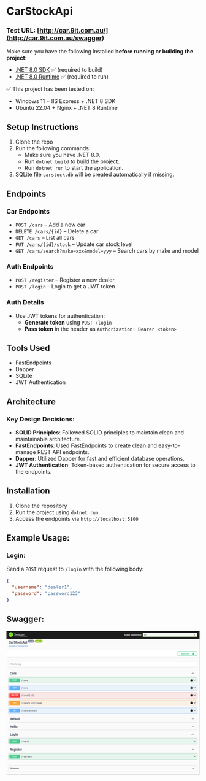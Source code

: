 # CarStockApi


### Test URL: [http://car.9it.com.au/](http://car.9it.com.au/swagger)


Make sure you have the following installed **before running or building the project**:

- [.NET 8.0 SDK](https://dotnet.microsoft.com/en-us/download/dotnet/8.0) ✅ (required to build)
- [.NET 8.0 Runtime](https://dotnet.microsoft.com/en-us/download/dotnet/8.0/runtime) ✅ (required to run)

  
✅ This project has been tested on:
- Windows 11 + IIS Express + .NET 8 SDK
- Ubuntu 22.04 + Nginx + .NET 8 Runtime



## Setup Instructions

1. Clone the repo
2. Run the following commands:
    - Make sure you have .NET 8.0.
    - Run `dotnet build` to build the project.
    - Run `dotnet run` to start the application.
3. SQLite file `carstock.db` will be created automatically if missing.

## Endpoints

### Car Endpoints

- `POST /cars` – Add a new car
- `DELETE /cars/{id}` – Delete a car
- `GET /cars` – List all cars
- `PUT /cars/{id}/stock` – Update car stock level
- `GET /cars/search?make=xxx&model=yyy` – Search cars by make and model

### Auth Endpoints

- `POST /register` – Register a new dealer
- `POST /login` – Login to get a JWT token

### Auth Details

- Use JWT tokens for authentication:
    - **Generate token** using `POST /login`
    - **Pass token** in the header as `Authorization: Bearer <token>`

## Tools Used

- FastEndpoints
- Dapper
- SQLite
- JWT Authentication

## Architecture

### Key Design Decisions:

- **SOLID Principles**: Followed SOLID principles to maintain clean and maintainable architecture.
- **FastEndpoints**: Used FastEndpoints to create clean and easy-to-manage REST API endpoints.
- **Dapper**: Utilized Dapper for fast and efficient database operations.
- **JWT Authentication**: Token-based authentication for secure access to the endpoints.

## Installation

1. Clone the repository
2. Run the project using `dotnet run`
3. Access the endpoints via `http://localhost:5100`



## Example Usage:

### Login:

Send a `POST` request to `/login` with the following body:

```json
{
  "username": "dealer1",
  "password": "password123"
}
```


## Swagger:
![swagger-screenshot.png](swagger-screenshot.png)
